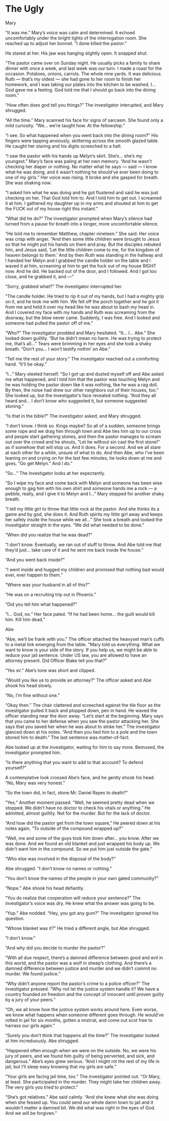 # The Ugly

Mary

“It was me.” Mary’s voice was calm and determined.  It echoed uncomfortably under the bright lights of the interrogation room.  She reached up to adjust her bonnet. “I done killed the pastor.”

He stared at her.  His jaw was hanging slightly open. It snapped shut.

“The pastor came over on Sunday night.  He usually picks a family to share dinner with once a week, and last week was our turn.  I made a roast for the occasion.  Potatoes, onions, carrots. The whole nine yards.  It was delicious.  Ruth — that’s my oldest — she had gone to her room to finish her homework, and I was taking our plates into the kitchen to be washed.  I... God gave me a feeling.  God told me that I should go back into the dining room.”

“How often does god tell you things?” The investigator interupted, and Mary shrugged.

“All the time.” Mary scanned his face for signs of sarcasm.  She found only a mild curiosity.  “We... we’re taught how.  At the fellowship.”

“I see.  So what happened when you went back into the dining room?”  His fingers were tapping anxiously, skittering across the smooth glazed table.  He caught her staring and his digits screeched to a halt.

“I saw the pastor with his hands up Melyn’s skirt.  She’s... she’s my youngest.”  Mary’s face was paling at her own memory.  “And he wasn’t checking her diaper or nothing.  No matter what he says — said — I know what he was doing, and it wasn’t nothing he should’ve ever been doing to one of my girls.”  Her voice was rising.  It broke and she gasped for breath.  She was shaking now.  

“I asked him what he was doing and he got flustered and said he was just checking on her. That God told him to.  And I told him to get out.  I screamed it at him.  I gathered my daughter up in my arms and shouted at him to get the FUCK out of my house right this instant.”

“What did he do?” The investigator prompted when Mary’s silence had turned from a pause for breath into a longer, more uncomfortable silence.

“He told me to remember Matthew, chapter nineteen.”  She said.  Her voice was crisp with anger.  “And then some little children were brought to Jesus so that he might put his hands on them and pray.  But the disciples rebuked him, and Jesus said, ‘Let the little children come to me, for the kingdom of heaven belongs to them.’ And by then Ruth was standing in the hallway and I handed her Melyn and I grabbed the candle holder on the table and I waved it at him, screaming at him to get the fuck out of my house RIGHT now.  And he did.  He backed out of the door, and I followed. And I got too close, and he grabbed it, and —”

“Sorry, grabbed what?” The investigator interrupted her.

“The candle holder.  He tried to rip it out of my hands, but I had a mighty grip on it, and he took me with him.  We fell off the porch together and he got it from me and held it over my head like he was about to bash my head in.  And I covered my face with my hands and Ruth was screaming from the doorway, but the blow never came.  Suddenly, I was free.  And I looked and someone had pulled the pastor off of me.”

“Who?” The investigator prodded and Mary hesitated.  “It... I... Abe.” She looked down guiltily.  “But he didn’t mean no harm.  He was trying to protect me, that’s all...”  Tears were brimming in her eyes and she took a shaky breath.  “Don’t you... I won’t testify nothin’ on Abe.”

“Tell me the rest of your story.” The investigator reached out a comforting hand.  “It’ll be okay.”

“I...” Mary steeled herself.  “So I got up and dusted myself off and Abe asked me what happened, and I told him that the pastor was touching Melyn and he was holding the pastor down like it was nothing, like he was a rag doll.  By then, the noise had drew our other neighbors out of their houses, too.”  She looked up, but the investigator’s face revealed nothing.  “And they all heard and... I don’t know who suggested it, but someone suggested stoning.”

“Is that in the bible?” The investigator asked, and Mary shrugged.

“I don’t know. I think so.  Kings maybe? So all of a sudden, someone brings some rope and we drag him through town and Abe ties him up to our cross and people start gathering stones, and then the pastor manages to scream out over the crowd and he shouts, “Let he without sin cast the first stone!” as if somehow that will stop us.  And it does.  For a second.  And we all stare at each other for a while, unsure of what to do.  And then Abe, who I’ve been leaning on and crying on for the last few minutes, he looks down at me and goes, “Go get Melyn.” And I do.”

“So...” The investigator looks at her expectantly.

“So I wipe my face and come back with Melyn and someone has been wise enough to gag him with his own shirt and someone hands me a rock — a pebble, really, and I give it to Melyn and I...” Mary stopped for another shaky breath.

“I tell my little girl to throw that little rock at the pastor.  And she thinks its a game and by god, she does it.  And Ruth spirits my little girl away and keeps her safely inside the house while we all...” She took a breath and looked the investigator straight in the eyes. “We did what needed to be done.”

“When did you realize that he was dead?”

“I don’t know.  Eventually, we ran out of stuff to throw.  And Abe told me that they’d just... take care of it and he sent me back inside the house.”

“And you went back inside?”

“I went inside and hugged my children and promised that nothing bad would ever, ever happen to them.”

“Where was your husband in all of this?”

“He was on a recruiting trip out in Phoenix.”

“Did you tell him what happened?”

“I... God, no.”  Her face paled.  “If he had been home... the guilt would kill him.  Kill him dead.”

Abe

“Abe, we’ll be frank with you.” The officer attached the heavyset man’s cuffs to a metal link emerging from the table.  “Mary told us everything. What we want to know is your side of the story. If you help us, we might be able to reduce your jail sentence.  Under US law, you are allowed to have an attorney present. Did Officer Blake tell you that?”

“Yes sir.” Abe’s tone was short and clipped.

“Would you like us to provide an attorney?” The officer asked and Abe shook his head slowly.

“No, I’m fine without one.” 

“Okay then.” The chair clattered and screeched against the tile floor as the investigator pulled it back and plopped down, pen in hand. He waved the officer standing near the door away. “Let’s start at the beginning. Mary says that you came to her defense when you saw the pastor attacking her. She says that you saved her when he was about to strike her.” The investigator glanced down at his notes. “And then you tied him to a pole and the town stoned him to death.” The last sentence was matter-of-fact.

Abe looked up at the investigator, waiting for him to say more.  Bemused, the investigator prompted him.

“Is there anything that you want to add to that account? To defend yourself?”

A contemplative look crossed Abe’s face, and he gently shook his head. “No, Mary was very honest.” 

“So the town did, in fact, stone Mr. Daniel Rayes to death?”

“Yes.” Another moment passed. “Well, he seemed pretty dead when we stopped. We didn’t have no doctor to check his vitals or anything.” He admitted, almost guiltily. Not for the murder. But for the lack of doctor.

“And how did the pastor get from the town square,” He peered down at his notes again, “To outside of the compound wrapped up?”

“Well, me and some of the guys took him down after... you know. After we was done. And we found an old blanket and just wrapped his body up. We didn’t want him in the compound. So we put him just outside the gate.”

“Who else was involved in the disposal of the body?” 

Abe shrugged. “I don’t know no names or nothing.”

“You don’t know the names of the people in your own gated community?”

“Nope.” Abe shook his head defiantly. 

“You do realize that cooperation will reduce your sentence?” The investigator’s voice was dry. He knew what the answer was going to be.

“Yup.” Abe nodded. “Hey, you got any gum?” The investigator ignored his question.

“Whose blanket was it?” He tried a different angle, but Abe shrugged.

“I don’t know.”

“And why did you decide to murder the pastor?” 

“With all due respect, there’s a damned difference between good and evil in this world, and the pastor was a wolf in sheep’s clothing. And there’s a damned difference between justice and murder and we didn’t commit no murder. We found justice.”

“Why didn’t anyone report the pastor’s crime to a police officer?” The investigator pressed. “Why not let the justice system handle it? We have a country founded on freedom and the concept of innocent until proven guilty by a jury of your peers.”

“Oh, we all know how the justice system works around here. Even worse, we know what happens when someone different goes through. He would’ve rotted in jail for six months, gotten a mistrial, and come out scot free to harrass our girls again.”

“Surely you don’t think that happens all the time?” The investigator looked at him increduously. Abe shrugged.

“Happened often enough when we were on the outside. No, we were his jury of peers, and we found him guilty of being perverted, and sick, and dangerous.” Abe’s eyes grew serious. “And I might rot the rest of my life in jail, but I’ll sleep easy knowing that my girls are safe.”

“Your girls are facing jail time, too.” The investigator pointed out. “Or Mary, at least. She participated in the murder. They might take her children away. The very girls you tried to protect.”

“She’s got relatives.” Abe said calmly. “And she knew what she was doing when she fessed up. You could send our whole damn town to jail and it wouldn’t matter a damned bit. We did what was right in the eyes of God. And we will be forgiven.”